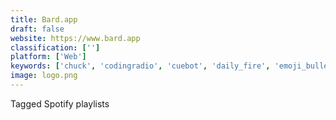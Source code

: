 ```yaml
---
title: Bard.app
draft: false 
website: https://www.bard.app
classification: ['']
platform: ['Web']
keywords: ['chuck', 'codingradio', 'cuebot', 'daily_fire', 'emoji_bullet_list', 'jukebot', 'kobo_audiobooks', 'mojibar', 'peekabeat', 'playlist_machinery', 'playlista', 'rightgif', 'soundrobin', 'spotify_discover_weekly', 'spotify_party', 'spotify_year_in_music', 'spotifyeditor', 'trackstack', 'your_2017_wrapped_by_spotify', 'dubtrack.fm']
image: logo.png
---
```

Tagged Spotify playlists